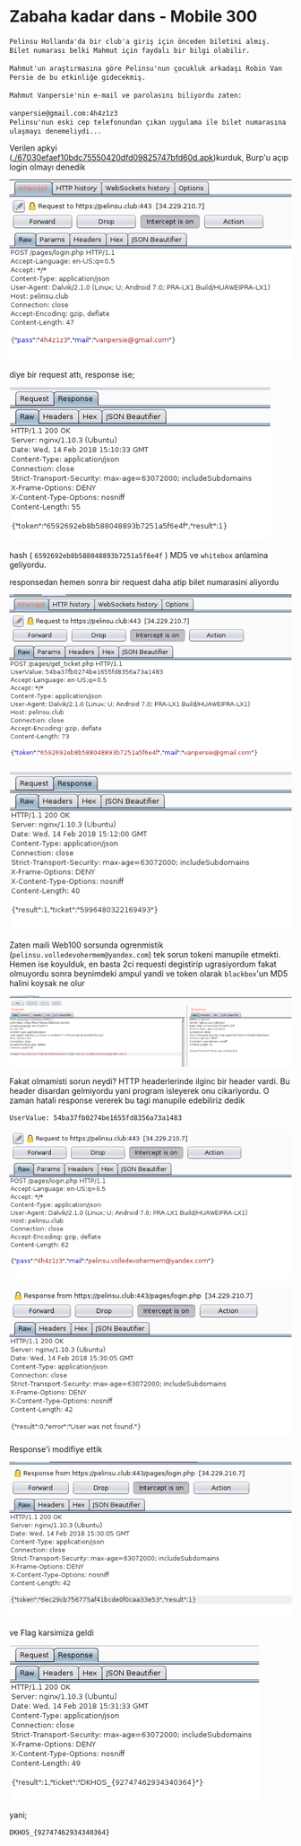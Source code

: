 # Zabaha kadar dans - Mobile 300


```
Pelinsu Hollanda'da bir club'a giriş için önceden biletini almış. Bilet numarası belki Mahmut için faydalı bir bilgi olabilir.

Mahmut'un araştırmasına göre Pelinsu'nun çocukluk arkadaşı Robin Van Persie de bu etkinliğe gidecekmiş.

Mahmut Vanpersie'nin e-mail ve parolasını biliyordu zaten:

vanpersie@gmail.com:4h4z1z3
Pelinsu'nun eski cep telefonundan çıkan uygulama ile bilet numarasına ulaşmayı denemeliydi...
```


Verilen apkyi ([./67030efaef10bdc75550420dfd09825747bfd60d.apk](67030efaef10bdc75550420dfd09825747bfd60d.apk))kurduk,  Burp'u açıp login olmayı denedik


![](burp1.png)

diye bir request attı, response ise;

![](burp1resp.png)

hash ( `6592692eb8b588048893b7251a5f6e4f` ) MD5 ve `whitebox` anlamina geliyordu.

responsedan hemen sonra bir request daha atip bilet numarasini aliyordu

![](burp2.png)

![](burp2resp.png)

 Zaten maili Web100 sorsunda ogrenmistik (`pelinsu.volledevohermem@yandex.com`) tek sorun tokeni manupile etmekti. Hemen ise koyulduk, en basta 2ci requesti degistirip ugrasiyordum fakat olmuyordu sonra beynimdeki ampul yandi ve token olarak `blackbox`'un MD5 halini koysak ne olur

![](rep1.png)

Fakat olmamisti sorun neydi?
HTTP headerlerinde ilginc bir header vardi. Bu header disardan gelmiyordu yani program isleyerek onu cikariyordu. O zaman hatali response vererek bu tagi manupile edebiliriz dedik
```
UserValue: 54ba37fb0274be1655fd8356a73a1483
```
![](re1.png)

![](re1resp.png)

Response'i modifiye ettik

![](re1respM.png)


ve Flag karsimiza geldi

![](flag.png)

yani;
```
DKHOS_{92747462934340364}
```

